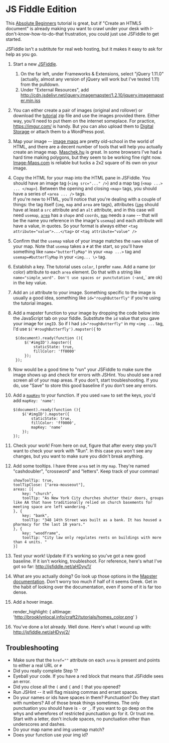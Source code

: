 # JS Fiddle Edition

This [Absolute Beginners](http://members.shaw.ca/sites/AbsoluteBeginners/beginner1.htm) tutorial is great, but if "Create an HTML5 document" is already making you want to crawl under your desk with I-don't-know-how-to-do-that frustration, you could just use JSFiddle to get started.


JSFiddle isn't a subtitute for real web hosting, but it makes it easy to ask for help as you go.

1. Start a new [JSFiddle](http://www.jsfiddle.net). 

    1. On the far left, under Frameworks & Extensions, select "jQuery 1.11.0" (actually, almost any version of jQuery will work but I've tested 1.11) from the pulldown.
    2. Under "External Resources", add <http://cdn.jsdelivr.net/jquery.imagemapster/1.2.10/jquery.imagemapster.min.jss>
    
2. You can either create a pair of images (original and rollover) or download the [tutorial](http://members.shaw.ca/sites/AbsoluteBeginners/beginner1.htm) zip file and use the images provided there. Either way, you'll need to put them on the internet someplace. For practice, <https://imgur.com/> is handy. But you can also upload them to [Digital Storage](http://tech.journalism.cuny.edu/documentation/digital-storage/) or attach them to a WordPress post. 

3. Map your image -- [image maps](http://en.wikipedia.org/wiki/Image_map#Client-side_image_map) are pretty old-school in the world of HTML, and there are a decent number of tools that will help you actually create an image map. [Maschek.hu](http://www.maschek.hu/imagemap/imgmap) is great. In some browsers I've had a hard time making polygons, but they seem to be working fine right now. [Image-Maps.com](http://www.image-maps.com/) is reliable but tucks a 2x2 square of its own on your image. 

4. Copy the HTML for your map into the HTML pane in JSFiddle. You should have an image tag (`<img src="..." />`) and a map tag (`<map ...> ... </map>`). Between the opening and closing `<map>` tags, you should have a series of `<area ... />` tags.   
If you're new to HTML, you'll notice that you're dealing with a couple of things:  the tag itself (`img`, `map` and `area` are tags), attributes ([`img`](http://www.w3.org/wiki/HTML/Elements/img) should have at least a `src` attribute and an `alt` attribute, and in this case will need `usemap`, [`area`](http://www.w3.org/wiki/HTML/Elements/area) has a `shape` and `coords`, [`map`](http://www.w3.org/wiki/HTML/Elements/map) needs a `name` -- that will be the name you reference  in the image's `usemap`) and each attribute will have a value, in quotes. So your format is always either `<tag attribute="value">...</tag>` or `<tag attribute="value" />` 

5. Confirm that the `usemap` value of your image matches the `name` value of your map. Note that `usemap` takes a `#` at the start, so you'll have something like `name="butterflyMap"` in your `<map ...>` tag and `usemap=#butterflyMap` in your `<img... \>` tag.

6. Establish a key. The tutorial uses `color`, I prefer `name`. Add a name (or color) attribute to each `area` element. Do that with a string like `name="simple_word". Don't use spaces or punctutation (`-` and `_` are ok) in the key value. 

7. Add an `id` attribute to your image. Something specific to the image is usually a good idea, something like `id="roughButterfly"` if you're using the tutorial images. 

8. Add a mapster function to your image by dropping the code below into the JavaScript tab on your fiddle. Substitute the `id` value that you gave your image for `imgID`. So if I had `id="roughButterfly"` in my `<img ...` tag, I'd use `$('#roughButterfly').mapster({` to       

        $(document).ready(function (){
        	$('#imgID').mapster({        	
                staticState: true,  
                fillColor: 'ff0000'  
            });
        });


9. Now would be a good time to "run" your JSFiddle to make sure the image shows up and check for errors with JSHint. You should see a red screen all of your map areas. If you don't, start troubleshooting. If you do, use "Save" to store this good baseline if you don't see any errors. 

10. Add a [`mapKey`](http://www.outsharked.com/imagemapster/default.aspx?docs.html#mapkey) to your function. If you used `name` to set the keys, you'd add `mapKey: 'name'`: 

        $(document).ready(function (){
        	$('#imgID').mapster({        	
                staticState: true,  
                fillColor: 'ff0000',
                mapKey: 'name'
            });
        }); 

11. Check your work! From here on out, figure that after every step you'll want to check your work with "Run". In this case you won't see any changes, but you want to make sure you didn't break anything.

12. Add some tooltips. I have three `area` set in my `map`. They're named "cashdoubler", "crossword" and "letters". Keep track of your commas!
 
        showToolTip: true,
        toolTipClose: ["area-mouseout"],
        areas: [{
            key: "church",
            toolTip: "As New York City churches shutter their doors, groups like AA that have traditionally relied on church basements for meeting space are left wandering."
        }, {
            key: "bank",
            toolTip: "348 14th Street was built as a bank. It has housed a pharmacy for the last 10 years."
        }, {
            key: "woodframe",
            toolTip: "City law only regulates rents on buildings with more than 4 units. "
        }]

13. Test your work! Update if it's working so you've got a new good baseline. If it isn't working, troubleshoot. For reference, here's what I've got so far: <http://jsfiddle.net/aHDyy/1/>
14. What are you actually doing? Go look up those options in the [Mapster documentation](http://www.outsharked.com/imagemapster/default.aspx?docs.html#tooltip-options). Don't worry too much if half of it seems Greek. Get in the habit of looking over the documentation, even if some of it is far too dense.

14. Add a hover image. 

    render_highlight: {
        altImage: 'http://brooklynlocal.info/craft2/tutorials/homes_color.png'
    }
        
15. You've done a lot already. Well done. Here's what I wound up with: <http://jsfiddle.net/aHDyy/2/>



## Troubleshooting

* Make sure that the `href=""` attribute on each `area` is present and points to either a real URL or `#`
* Did you really complete Step 1?
* Eyeball your code. If you have a red block that means that JSFiddle sees an error. 
* Did you close all the `(` and `{` and `[` that you opened? 
* Run JSHint -- it will flag missing commas and errant spaces.
* Do your names or ids have spaces in them? Punctuation? Do they start with numbers? All of those break things sometimes. The only punctuation you should have is `-` or `_`. If you want to go deep on the whys and wherefores of restricted punctuation go for it. Or trust me. Start with a letter, don't include spaces, no punctuation other than underscores and dashes. 
* Do your map name and img usemap match? 
* Does your function use your img id? 
